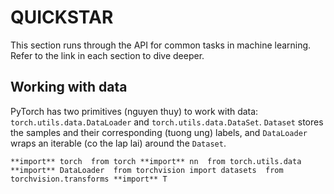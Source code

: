 # QUICKSTAR
This section runs through the API for common tasks in machine learning. Refer to the link in each section to dive deeper.
## Working with data
PyTorch has two primitives (nguyen thuy) to work with data: `torch.utils.data.DataLoader` and `torch.utils.data.DataSet`. `Dataset` stores the samples
and their corresponding (tuong ung) labels, and `DataLoader` wraps an iterable (co the lap lai) around the `Dataset`.

``
**import** torch 
from torch **import** nn 
from torch.utils.data **import** DataLoader 
from torchvision import datasets 
from torchvision.transforms **import** T
``
